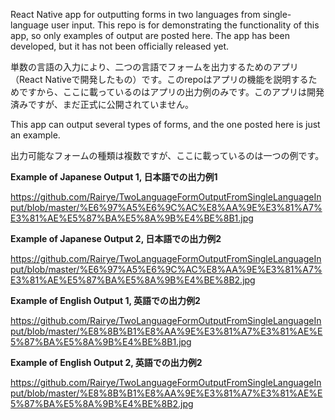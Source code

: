 React Native app for outputting forms in two languages from single-language user input. This repo is for demonstrating the functionality of this app, so only examples of output are posted here. The app has been developed, but it has not been officially released yet.

単数の言語の入力により、二つの言語でフォームを出力するためのアプリ（React Nativeで開発したもの）です。このrepoはアプリの機能を説明するためですから、ここに載っているのはアプリの出力例のみです。このアプリは開発済みですが、まだ正式に公開されていません。

This app can output several types of forms, and the one posted here is just an example. 

出力可能なフォームの種類は複数ですが、ここに載っているのは一つの例です。

<b>Example of Japanese Output 1, 日本語での出力例1</b>

https://github.com/Rairye/TwoLanguageFormOutputFromSingleLanguageInput/blob/master/%E6%97%A5%E6%9C%AC%E8%AA%9E%E3%81%A7%E3%81%AE%E5%87%BA%E5%8A%9B%E4%BE%8B1.jpg

<b>Example of Japanese Output 2, 日本語での出力例2</b>

https://github.com/Rairye/TwoLanguageFormOutputFromSingleLanguageInput/blob/master/%E6%97%A5%E6%9C%AC%E8%AA%9E%E3%81%A7%E3%81%AE%E5%87%BA%E5%8A%9B%E4%BE%8B2.jpg

<b>Example of English Output 1, 英語での出力例2</b>

https://github.com/Rairye/TwoLanguageFormOutputFromSingleLanguageInput/blob/master/%E8%8B%B1%E8%AA%9E%E3%81%A7%E3%81%AE%E5%87%BA%E5%8A%9B%E4%BE%8B1.jpg

<b>Example of English Output 2, 英語での出力例2</b>

https://github.com/Rairye/TwoLanguageFormOutputFromSingleLanguageInput/blob/master/%E8%8B%B1%E8%AA%9E%E3%81%A7%E3%81%AE%E5%87%BA%E5%8A%9B%E4%BE%8B2.jpg
